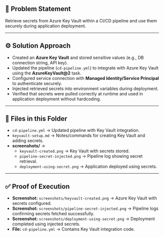 ## 📌 Problem Statement  
Retrieve secrets from Azure Key Vault within a CI/CD pipeline and use them securely during application deployment.  

---

## ⚙️ Solution Approach  
- Created an **Azure Key Vault** and stored sensitive values (e.g., DB connection string, API key).  
- Updated the pipeline (`cd-pipeline.yml`) to integrate with Azure Key Vault using the **AzureKeyVault@2** task.  
- Configured service connection with **Managed Identity/Service Principal** to authenticate securely.  
- Injected retrieved secrets into environment variables during deployment.  
- Verified that secrets were pulled correctly at runtime and used in application deployment without hardcoding.  

---

## 📂 Files in this Folder  
- `cd-pipeline.yml` → Updated pipeline with Key Vault integration.  
- `keyvault-setup.md` → Notes/commands for creating Key Vault and adding secrets.  
- **screenshots/** →  
  - `keyvault-created.png` → Key Vault with secrets stored.  
  - `pipeline-secret-injected.png` → Pipeline log showing secret retrieval.  
  - `deployment-using-secret.png` → Application deployed using secrets.  

---

## ✅ Proof of Execution  
- **Screenshot:** `screenshots/keyvault-created.png` → Azure Key Vault with secrets configured.  
- **Screenshot:** `screenshots/pipeline-secret-injected.png` → Pipeline logs confirming secrets fetched successfully.  
- **Screenshot:** `screenshots/deployment-using-secret.png` → Deployment completed using injected secrets.  
- **File:** `cd-pipeline.yml` → Contains Key Vault integration code.  

